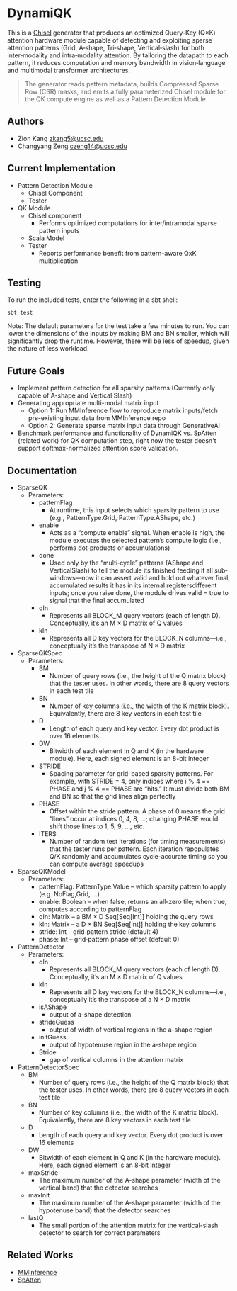 # DynamiQK

This is a [Chisel](https://chisel-lang.org/) generator that produces an optimized Query-Key (Q×K) attention hardware module capable of detecting and exploiting sparse attention patterns (Grid, A‑shape, Tri‑shape, Vertical‑slash) for both inter‑modality and intra‑modality attention. By tailoring the datapath to each pattern, it reduces computation and memory bandwidth in vision‑language and multimodal transformer architectures.

> The generator reads pattern metadata, builds Compressed Sparse Row (CSR) masks, and emits a fully parameterized Chisel module for the QK compute engine as well as a Pattern Detection Module.

## Authors

* Zion Kang <zkang5@ucsc.edu>
* Changyang Zeng <czeng14@ucsc.edu>

## Current Implementation
* Pattern Detection Module
  * Chisel Component
  * Tester
* QK Module
  * Chisel component
    * Performs optimized computations for inter/intramodal sparse pattern inputs
  * Scala Model
  * Tester
    * Reports performance benefit from pattern-aware QxK multiplication

## Testing
To run the included tests, enter the following in a sbt shell:
```console
sbt test
```
Note: The default parameters for the test take a few minutes to run. You can lower the dimensions of the inputs by making BM and BN smaller, which will significantly drop the runtime. However, there will be less of speedup, given the nature of less workload.

## Future Goals
* Implement pattern detection for all sparsity patterns (Currently only capable of A-shape and Vertical Slash)
* Generating appropriate multi-modal matrix input
  * Option 1: Run MMInference flow to reproduce matrix inputs/fetch pre-existing input data from MMInference repo
  * Option 2: Generate sparse matrix input data through GenerativeAI
* Benchmark performance and functionality of DynamiQK vs. SpAtten (related work) for QK computation step, right now the tester doesn't support softmax-normalized attention score validation.

## Documentation
* SparseQK
  * Parameters:
    * patternFlag
      * At runtime, this input selects which sparsity pattern to use (e.g., PatternType.Grid, PatternType.AShape, etc.)
    * enable
      * Acts as a “compute enable” signal. When enable is high, the module executes the selected pattern’s compute logic (i.e., performs dot‐products or accumulations)
    * done
      * Used only by the “multi‐cycle” patterns (AShape and VerticalSlash) to tell the module its finished feeding it all sub‐windows—now it can assert valid and hold out whatever final, accumulated results it has in its internal registersdifferent inputs; once you raise done, the module drives valid = true to signal that the final accumulated
    * qIn
      * Represents all BLOCK_M query vectors (each of length D). Conceptually, it’s an M × D matrix of Q values
    * kIn
      * Represents all D key vectors for the BLOCK_N columns—i.e., conceptually it’s the transpose of N × D matrix
* SparseQKSpec
  * Parameters:
    * BM
      * Number of query rows (i.e., the height of the Q matrix block) that the tester uses. In other words, there are 8 query vectors in each test tile
    * BN
      * Number of key columns (i.e., the width of the K matrix block). Equivalently, there are 8 key vectors in each test tile
    * D
      * Length of each query and key vector. Every dot product is over 16 elements
    * DW
      * Bitwidth of each element in Q and K (in the hardware module). Here, each signed element is an 8-bit integer
    * STRIDE
      * Spacing parameter for grid-based sparsity patterns. For example, with STRIDE = 4, only indices where i % 4 == PHASE and j % 4 == PHASE are “hits.” It must divide both BM and BN so that the grid lines align perfectly
    * PHASE
      * Offset within the stride pattern. A phase of 0 means the grid “lines” occur at indices 0, 4, 8, …; changing PHASE would shift those lines to 1, 5, 9, …, etc.
    * ITERS
      * Number of random test iterations (for timing measurements) that the tester runs per pattern. Each iteration repopulates Q/K randomly and accumulates cycle-accurate timing so you can compute average speedups
* SparseQKModel
  * Parameters:
    * patternFlag: PatternType.Value – which sparsity pattern to apply (e.g. NoFlag,Grid, …)
    * enable: Boolean – when false, returns an all-zero tile; when true, computes according to patternFlag
    * qIn: Matrix – a BM × D Seq[Seq[Int]] holding the query rows
    * kIn: Matrix – a D × BN Seq[Seq[Int]] holding the key columns
    * stride: Int – grid‐pattern stride (default 4)
    * phase: Int – grid‐pattern phase offset (default 0)
* PatternDetector
  * Parameters:
    * qIn
      * Represents all BLOCK_M query vectors (each of length D). Conceptually, it’s an M × D matrix of Q values
    * kIn
      * Represents all D key vectors for the BLOCK_N columns—i.e., conceptually it’s the transpose of a N × D matrix
    * isAShape
      * output of a-shape detection
    * strideGuess
      * output of width of vertical regions in the a-shape region
    * initGuess
      * output of hypotenuse region in the a-shape region
    * Stride
      * gap of vertical columns in the attention matrix
* PatternDetectorSpec
  * BM
    * Number of query rows (i.e., the height of the Q matrix block) that the tester uses. In other words, there are 8 query vectors in each test tile
  * BN
    * Number of key columns (i.e., the width of the K matrix block). Equivalently, there are 8 key vectors in each test tile
  * D
    * Length of each query and key vector. Every dot product is over 16 elements
  * DW
    * Bitwidth of each element in Q and K (in the hardware module). Here, each signed element is an 8-bit integer
  * maxStride
    * The maximum number of the A-shape parameter (width of the vertical band) that the detector searches
  * maxInit
    * The maximum number of the A-shape parameter (width of the hypotenuse band) that the detector searches
  * lastQ
    * The small portion of the attention matrix for the vertical-slash detector to search for correct parameters

## Related Works
* [MMInference](https://github.com/microsoft/MInference)
* [SpAtten](https://github.com/mit-han-lab/spatten)